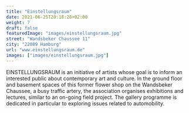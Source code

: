 ```yaml
---
title: "Einstellungsraum"
date: 2021-06-25T20:18:28+02:00
weight: 7
draft: false
featuredImage: "images/einstellungsraum.jpg"
street: "Wandsbeker Chaussee 11"
city: "22089 Hamburg"
url: "www.einstellungsraum.de"
images: ["images/einstellungsraum.jpg"]
---
```


EINSTELLUNGSRAUM is an initiative of artists whose goal is to inform an
interested public about contemporary art and culture. In the ground floor
and basement spaces of this former flower shop on the Wandsbeker Chaussee,
a busy traffic artery, the association organises exhibitions and lectures,
similar to an on-going field project. The gallery programme is dedicated in
particular to exploring issues related to automobility.
